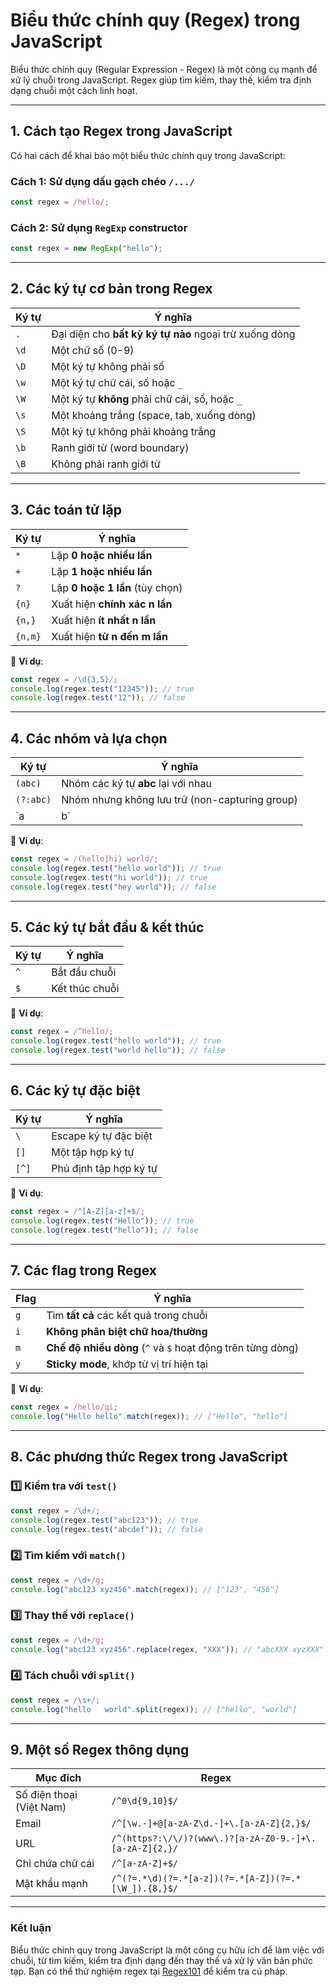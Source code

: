 # Biểu thức chính quy (Regex) trong JavaScript

Biểu thức chính quy (Regular Expression - Regex) là một công cụ mạnh để xử lý chuỗi trong JavaScript. Regex giúp tìm kiếm, thay thế, kiểm tra định dạng chuỗi một cách linh hoạt.

---

## **1. Cách tạo Regex trong JavaScript**
Có hai cách để khai báo một biểu thức chính quy trong JavaScript:

### **Cách 1: Sử dụng dấu gạch chéo `/.../`**
```js
const regex = /hello/;
```

### **Cách 2: Sử dụng `RegExp` constructor**
```js
const regex = new RegExp("hello");
```

---

## **2. Các ký tự cơ bản trong Regex**
| Ký tự | Ý nghĩa |
|-------|---------|
| `.`   | Đại diện cho **bất kỳ ký tự nào** ngoại trừ xuống dòng |
| `\d`  | Một chữ số (0-9) |
| `\D`  | Một ký tự không phải số |
| `\w`  | Một ký tự chữ cái, số hoặc `_` |
| `\W`  | Một ký tự **không** phải chữ cái, số, hoặc `_` |
| `\s`  | Một khoảng trắng (space, tab, xuống dòng) |
| `\S`  | Một ký tự không phải khoảng trắng |
| `\b`  | Ranh giới từ (word boundary) |
| `\B`  | Không phải ranh giới từ |

---

## **3. Các toán tử lặp**
| Ký tự | Ý nghĩa |
|-------|---------|
| `*`   | Lặp **0 hoặc nhiều lần** |
| `+`   | Lặp **1 hoặc nhiều lần** |
| `?`   | Lặp **0 hoặc 1 lần** (tùy chọn) |
| `{n}` | Xuất hiện **chính xác n lần** |
| `{n,}` | Xuất hiện **ít nhất n lần** |
| `{n,m}` | Xuất hiện **từ n đến m lần** |

🔹 **Ví dụ**:
```js
const regex = /\d{3,5}/;
console.log(regex.test("12345")); // true
console.log(regex.test("12")); // false
```

---

## **4. Các nhóm và lựa chọn**
| Ký tự | Ý nghĩa |
|-------|---------|
| `(abc)` | Nhóm các ký tự **abc** lại với nhau |
| `(?:abc)` | Nhóm nhưng không lưu trữ (non-capturing group) |
| `a|b` | Khớp **a hoặc b** |

🔹 **Ví dụ**:
```js
const regex = /(hello|hi) world/;
console.log(regex.test("hello world")); // true
console.log(regex.test("hi world")); // true
console.log(regex.test("hey world")); // false
```

---

## **5. Các ký tự bắt đầu & kết thúc**
| Ký tự | Ý nghĩa |
|-------|---------|
| `^`   | Bắt đầu chuỗi |
| `$`   | Kết thúc chuỗi |

🔹 **Ví dụ**:
```js
const regex = /^hello/;
console.log(regex.test("hello world")); // true
console.log(regex.test("world hello")); // false
```

---

## **6. Các ký tự đặc biệt**
| Ký tự | Ý nghĩa |
|-------|---------|
| `\`   | Escape ký tự đặc biệt |
| `[]`  | Một tập hợp ký tự |
| `[^]` | Phủ định tập hợp ký tự |

🔹 **Ví dụ**:
```js
const regex = /^[A-Z][a-z]+$/;
console.log(regex.test("Hello")); // true
console.log(regex.test("hello")); // false
```

---

## **7. Các flag trong Regex**
| Flag | Ý nghĩa |
|------|---------|
| `g`  | Tìm **tất cả** các kết quả trong chuỗi |
| `i`  | **Không phân biệt chữ hoa/thường** |
| `m`  | **Chế độ nhiều dòng** (`^` và `$` hoạt động trên từng dòng) |
| `y`  | **Sticky mode**, khớp từ vị trí hiện tại |

🔹 **Ví dụ**:
```js
const regex = /hello/gi;
console.log("Hello hello".match(regex)); // ["Hello", "hello"]
```

---

## **8. Các phương thức Regex trong JavaScript**
### **1️⃣ Kiểm tra với `test()`**
```js
const regex = /\d+/;
console.log(regex.test("abc123")); // true
console.log(regex.test("abcdef")); // false
```

### **2️⃣ Tìm kiếm với `match()`**
```js
const regex = /\d+/g;
console.log("abc123 xyz456".match(regex)); // ["123", "456"]
```

### **3️⃣ Thay thế với `replace()`**
```js
const regex = /\d+/g;
console.log("abc123 xyz456".replace(regex, "XXX")); // "abcXXX xyzXXX"
```

### **4️⃣ Tách chuỗi với `split()`**
```js
const regex = /\s+/;
console.log("hello   world".split(regex)); // ["hello", "world"]
```

---

## **9. Một số Regex thông dụng**
| Mục đích | Regex |
|----------|---------|
| Số điện thoại (Việt Nam) | `/^0\d{9,10}$/` |
| Email | `/^[\w.-]+@[a-zA-Z\d.-]+\.[a-zA-Z]{2,}$/` |
| URL | `/^(https?:\/\/)?(www\.)?[a-zA-Z0-9.-]+\.[a-zA-Z]{2,}/` |
| Chỉ chứa chữ cái | `/^[a-zA-Z]+$/` |
| Mật khẩu mạnh | `/^(?=.*\d)(?=.*[a-z])(?=.*[A-Z])(?=.*[\W_]).{8,}$/` |

---

### **Kết luận**
Biểu thức chính quy trong JavaScript là một công cụ hữu ích để làm việc với chuỗi, từ tìm kiếm, kiểm tra định dạng đến thay thế và xử lý văn bản phức tạp. Bạn có thể thử nghiệm regex tại [Regex101](https://regex101.com/) để kiểm tra cú pháp.